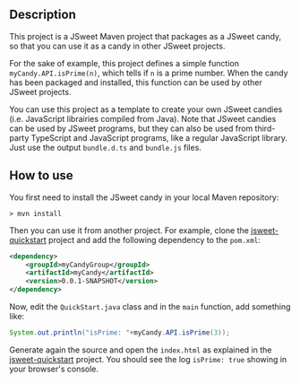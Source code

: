 
## Description

This project is a JSweet Maven project that packages as a JSweet candy, so that you can use it as a candy in other JSweet projects. 

For the sake of example, this project defines a simple function ``myCandy.API.isPrime(n)``, which tells if ``n`` is a prime number. When the candy has been packaged and installed, this function can be used by other JSweet projects.

You can use this project as a template to create your own JSweet candies (i.e. JavaScript librairies compiled from Java). Note that JSweet candies can be used by JSweet programs, but they can also be used from third-party TypeScript and JavaScript programs, like a regular JavaScript library. Just use the output ``bundle.d.ts`` and ``bundle.js`` files.

## How to use

You first need to install the JSweet candy in your local Maven repository:

```
> mvn install
```

Then you can use it from another project. For example, clone the [jsweet-quickstart](https://github.com/cincheo/jsweet-quickstart) project and add the following dependency to the ``pom.xml``:

```xml
<dependency>
	<groupId>myCandyGroup</groupId>
	<artifactId>myCandy</artifactId>
	<version>0.0.1-SNAPSHOT</version>
</dependency>
```

Now, edit the ``QuickStart.java`` class and in the ``main`` function, add something like:

```java
System.out.println("isPrime: "+myCandy.API.isPrime(3));
```

Generate again the source and open the ``index.html`` as explained in the [jsweet-quickstart](https://github.com/cincheo/jsweet-quickstart) project. You should see the log ``isPrime: true`` showing in your browser's console.
